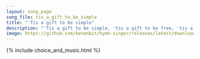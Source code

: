 ```yaml
---
layout: song_page
song_file: tis_a_gift_to_be_simple
title: "'Tis a gift to be simple"
description: "'Tis a gift to be simple, 'tis a gift to be free, 'tis a gift to come down where we ought to be. And when we find ourselves in the place just right 't... english secular 4part"
image: https://github.com/kenanbit/hymn-singer/releases/latest/download/tis_a_gift_to_be_simple-trad.png
---
```


{% include choice_and_music.html %}